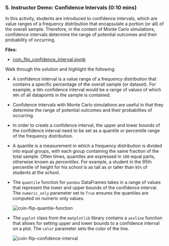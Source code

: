 ### 5. Instructor Demo: Confidence Intervals (0:10 mins)

In this activity, students are introduced to confidence intervals, which are value ranges of a frequency distribution that encapsulate a portion (or all) of the overall sample.  Therefore, in the context of Monte Carlo simulations, confidence intervals determine the range of potential outcomes and their probability of occurring.

**Files:**

* [coin_flip_confidence_interval.ipynb](Activities/03-Ins_Confidence_interval/Solved/coin_flip_confidence_interval.ipynb)

Walk through the solution and highlight the following:

* A confidence interval is a value range of a frequency distribution that contains a specific percentage of the overall sample (or dataset). For example, a `90%` confidence interval would be a range of values of which `90%` of all datapoints in the sample is contained.

* Confidence intervals with Monte Carlo simulations are useful in that they determine the range of potential outcomes and their probabilites of occurring.

* In order to create a confidence interval, the upper and lower bounds of the confidence interval need to be set as a quantile or percentile range of the frequency distribution.

* A quantile is a measurement in which a frequency distribution is divided into equal groups, with each group containing the same fraction of the total sample. Often times, quantiles are expressed in `100` equal parts, otherwise known as *percentiles*. For example, a student in the 95th percentile of height for his school is as tall as or taller than `95%` of students at the school.

* The `quantile` function for `pandas` DataFrames takes in a range of values that represent the lower and upper bounds of the confidence interval. The `numeric_only` parameter set to `True` ensures the quantiles are computed on numeric only values.

  ![coin-flip-quantile-function](Images/coin-flip-quantile-function.png)

* The `pyplot` class from the `matplotlib` library contains a `axvline` function that allows for setting upper and lower bounds to a confidence interval on a plot. The `color` parameter sets the color of the line.

  ![coin-flip-confidence-interval](Images/coin-flip-confidence-interval.png)
